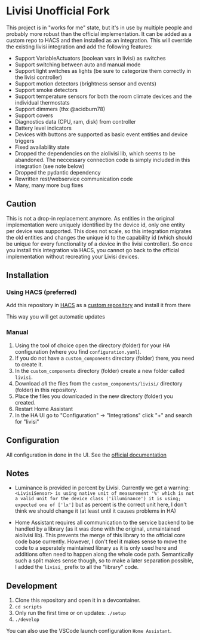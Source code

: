 # Livisi Unofficial Fork

This project is in "works for me" state, but it's in use by multiple people and probably more robust than the official implementation.
It can be added as a custom repo to HACS and then installed as an integration. This will override the existing livisi integration and add the following features:

* Support VariableActuators (boolean vars in livisi) as switches
* Support switching between auto and manual mode
* Support light switches as lights (be sure to categorize them correctly in the livisi controller)
* Support motion detectors (brightness sensor and events)
* Support smoke detectors
* Support temperature sensors for both the room climate devices and the individual thermostats
* Support dimmers (thx @acidburn78)
* Support covers
* Diagnostics data (CPU, ram, disk) from controller
* Battery level indicators
* Devices with buttons are supported as basic event entities and device triggers
* Fixed availability state
* Dropped the dependencies on the aiolivisi lib, which seems to be abandoned. The neccessary connection code is simply included in this integration (see note below)
* Dropped the pydantic dependency
* Rewritten rest/webservice communication code
* Many, many more bug fixes

## Caution

This is not a drop-in replacement anymore. As entities in the original implementation were uniquely identified by the device id, only one entity per device was supported. This does not scale, so this integration migrates the old entities and changes the unique id to the capability id (which should be unique for every functionality of a device in the livisi controller). So once you install this integration via HACS, you cannot go back to the official implementation without recreating your Livisi devices.

## Installation

### Using HACS (preferred)

Add this repository in [HACS](https://hacs.xyz/) as a [custom repository](https://hacs.xyz/docs/faq/custom_repositories/) and install it from there

This way you will get automatic updates

### Manual

1. Using the tool of choice open the directory (folder) for your HA configuration (where you find `configuration.yaml`).
1. If you do not have a `custom_components` directory (folder) there, you need to create it.
1. In the `custom_components` directory (folder) create a new folder called `livisi`.
1. Download _all_ the files from the `custom_components/livisi/` directory (folder) in this repository.
1. Place the files you downloaded in the new directory (folder) you created.
1. Restart Home Assistant
1. In the HA UI go to "Configuration" -> "Integrations" click "+" and search for "livisi"

## Configuration

All configuration in done in the UI. See the [official documentation](https://www.home-assistant.io/integrations/livisi/)

## Notes

* Luminance is provided in percent by Livisi. Currently we get a warning: `<LivisiSensor> is using native unit of measurement '%' which is not a valid unit for the device class ('illuminance') it is using; expected one of ['lx']` but as percent is the correct unit here, I don't think we should change it (at least until it causes problems in HA)

* Home Assistant requires all communication to the service backend to be handled by a library (as it was done with the original, unmaintained aiolivisi lib). This prevents the merge of this library to the official core code base currently. However, I don't feel it makes sense to move the code to a seperately maintained library as it is only used here and additions often need to happen along the whole code path. Semantically such a split makes sense though, so to make a later separation possible, I added the `livisi_` prefix to all the "library" code.


## Development

1. Clone this repository and open it in a devcontainer.
2. `cd scripts`
3. Only run the first time or on updates: `./setup`
4. `./develop`

You can also use the VSCode launch configuration `Home Assistant`.

